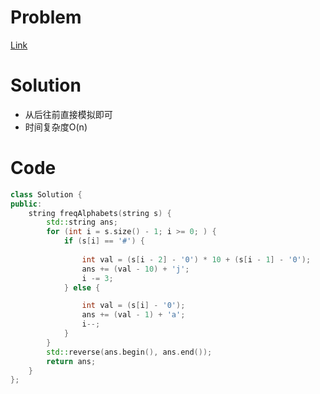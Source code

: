 
# Problem
[Link](https://leetcode-cn.com/problems/decrypt-string-from-alphabet-to-integer-mapping/)

# Solution

* 从后往前直接模拟即可
* 时间复杂度O(n)

# Code
```cpp
class Solution {
public:
    string freqAlphabets(string s) {
        std::string ans;
        for (int i = s.size() - 1; i >= 0; ) {
            if (s[i] == '#') {
                
                int val = (s[i - 2] - '0') * 10 + (s[i - 1] - '0');
                ans += (val - 10) + 'j';
                i -= 3;
            } else {

                int val = (s[i] - '0');
                ans += (val - 1) + 'a';
                i--;
            }
        }
        std::reverse(ans.begin(), ans.end());
        return ans;
    }
};
```